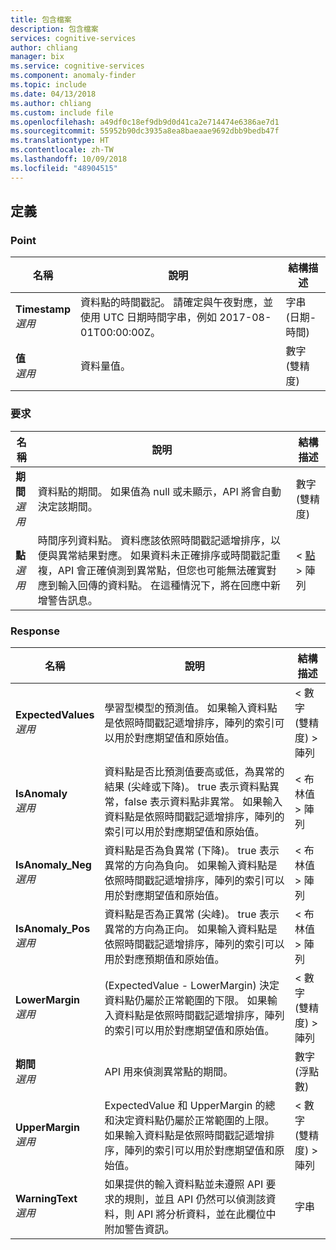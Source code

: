 ```yaml
---
title: 包含檔案
description: 包含檔案
services: cognitive-services
author: chliang
manager: bix
ms.service: cognitive-services
ms.component: anomaly-finder
ms.topic: include
ms.date: 04/13/2018
ms.author: chliang
ms.custom: include file
ms.openlocfilehash: a49df0c18ef9db9d0d41ca2e714474e6386ae7d1
ms.sourcegitcommit: 55952b90dc3935a8ea8baeaae9692dbb9bedb47f
ms.translationtype: HT
ms.contentlocale: zh-TW
ms.lasthandoff: 10/09/2018
ms.locfileid: "48904515"
---
```

<a name="definitions"></a>
## <a name="definitions"></a>定義

<a name="point"></a>
### <a name="point"></a>Point

|名稱|說明|結構描述|
|---|---|---|
|**Timestamp**  <br>*選用*|資料點的時間戳記。 請確定與午夜對應，並使用 UTC 日期時間字串，例如 2017-08-01T00:00:00Z。|字串 (日期-時間)|
|**值**  <br>*選用*|資料量值。|數字 (雙精度)|


<a name="request"></a>
### <a name="request"></a>要求

|名稱|說明|結構描述|
|---|---|---|
|**期間**  <br>*選用*|資料點的期間。 如果值為 null 或未顯示，API 將會自動決定該期間。|數字 (雙精度)|
|**點**  <br>*選用*|時間序列資料點。 資料應該依照時間戳記遞增排序，以便與異常結果對應。 如果資料未正確排序或時間戳記重複，API 會正確偵測到異常點，但您也可能無法確實對應到輸入回傳的資料點。 在這種情況下，將在回應中新增警告訊息。|< [點](#point) > 陣列|


<a name="response"></a>
### <a name="response"></a>Response

|名稱|說明|結構描述|
|---|---|---|
|**ExpectedValues**  <br>*選用*|學習型模型的預測值。 如果輸入資料點是依照時間戳記遞增排序，陣列的索引可以用於對應期望值和原始值。|< 數字 (雙精度) > 陣列|
|**IsAnomaly**  <br>*選用*|資料點是否比預測值要高或低，為異常的結果 (尖峰或下降)。 true 表示資料點異常，false 表示資料點非異常。 如果輸入資料點是依照時間戳記遞增排序，陣列的索引可以用於對應期望值和原始值。|< 布林值 > 陣列|
|**IsAnomaly_Neg**  <br>*選用*|資料點是否為負異常 (下降)。 true 表示異常的方向為負向。 如果輸入資料點是依照時間戳記遞增排序，陣列的索引可以用於對應期望值和原始值。|< 布林值 > 陣列|
|**IsAnomaly_Pos**  <br>*選用*|資料點是否為正異常 (尖峰)。 true 表示異常的方向為正向。 如果輸入資料點是依照時間戳記遞增排序，陣列的索引可以用於對應預期值和原始值。|< 布林值 > 陣列|
|**LowerMargin**  <br>*選用*|(ExpectedValue - LowerMargin) 決定資料點仍屬於正常範圍的下限。 如果輸入資料點是依照時間戳記遞增排序，陣列的索引可以用於對應期望值和原始值。|< 數字 (雙精度) > 陣列|
|**期間**  <br>*選用*|API 用來偵測異常點的期間。|數字 (浮點數)|
|**UpperMargin**  <br>*選用*|ExpectedValue 和 UpperMargin 的總和決定資料點仍屬於正常範圍的上限。 如果輸入資料點是依照時間戳記遞增排序，陣列的索引可以用於對應期望值和原始值。|< 數字 (雙精度) > 陣列|
|**WarningText**  <br>*選用*|如果提供的輸入資料點並未遵照 API 要求的規則，並且 API 仍然可以偵測該資料，則 API 將分析資料，並在此欄位中附加警告資訊。|字串|



